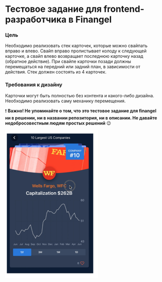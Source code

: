 # Тестовое задание для frontend-разработчика в Finangel

### Цель
Необходимо реализовать стек карточек, которые можно свайпать вправо и влево.
Свайп вправо пролистывает колоду к следующей карточке, а свайп влево возвращает последнюю карточку назад (обратное действие).
При свайпе карточки позади должны перемещаться на передний или задний план, в зависимости от действия.
Стек должен состоять из 4 карточек.

### Требования к дизайну
Карточки могут быть полностью без контента и какого-либо дизайна. Необходимо реализовать саму механику перемещения.

:exclamation: **Важно! Не упоминайте о том, что это тестовое задание для finangel ни в решении, ни в названии репозитория, ни в описании. Не давайте недобросовестным людям простых решений** :wink:	
 
<img src="/testtask.png" align="left" width="300px" alt="Карточки">


